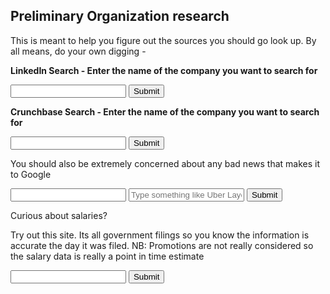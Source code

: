 ## Preliminary Organization research

<html>
<body>

<p>
This is meant to help you figure out the sources you should go look up. By all means, do your own digging - 

<p>
<p><b>LinkedIn Search - Enter the name of the company you want to search for</b></p>

<form target="_blank" action="https://www.linkedin.com/vsearch/p">
	<input name="keywords">
	<input type="submit">
</form>
</p>

<p>
<p><b>Crunchbase Search - Enter the name of the company you want to search for</b></p>
</p>

<form target="_blank" action="https://www.crunchbase.com/app/search">
	<input name="q">
	<input type="submit">
</form>

<p> You should also be extremely concerned about any bad news that makes it to Google </p>

<form target="_blank" action="https://www.google.com/">
	<input name="q">
	<input placeholder="Type something like Uber Layoffs">
	<input type="submit">
</form>



<p> Curious about salaries? </p>
<p> Try out this site. Its all government filings so you know the information is accurate the day it was filed. 
NB: Promotions are not really considered so the salary data is really a point in time estimate</p>
<form target="_blank" action="http://h1bdata.info/index.php">
	<input name="em">
	<input type="submit">

</body>
</html>
